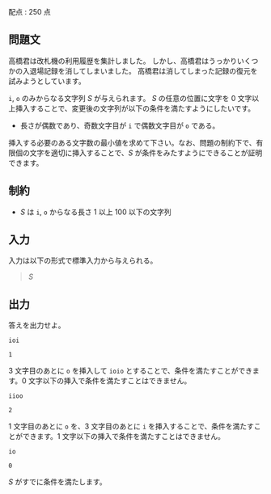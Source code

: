 配点 : $250$ 点

## 問題文

高橋君は改札機の利用履歴を集計しました。
しかし、高橋君はうっかりいくつかの入退場記録を消してしまいました。
高橋君は消してしまった記録の復元を試みようとしています。

`i`, `o` のみからなる文字列 $S$ が与えられます。
$S$ の任意の位置に文字を $0$ 文字以上挿入することで、変更後の文字列が以下の条件を満たすようにしたいです。

- 長さが偶数であり、奇数文字目が `i` で偶数文字目が `o` である。

挿入する必要のある文字数の最小値を求めて下さい。なお、問題の制約下で、有限個の文字を適切に挿入することで、$S$ が条件をみたすようにできることが証明できます。

## 制約

- $S$ は `i`, `o` からなる長さ $1$ 以上 $100$ 以下の文字列

## 入力

入力は以下の形式で標準入力から与えられる。

> $S$

## 出力

答えを出力せよ。

```input1
ioi
```

```output1
1
```

$3$ 文字目のあとに `o` を挿入して `ioio` とすることで、条件を満たすことができます。$0$ 文字以下の挿入で条件を満たすことはできません。

```input2
iioo
```

```output2
2
```

$1$ 文字目のあとに `o` を、$3$ 文字目のあとに `i` を挿入することで、条件を満たすことができます。$1$ 文字以下の挿入で条件を満たすことはできません。

```input3
io
```

```output3
0
```

$S$ がすでに条件を満たします。
